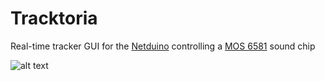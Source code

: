 # Tracktoria
Real-time tracker GUI for the [Netduino](https://en.wikipedia.org/wiki/MOS_Technology_6581) controlling a [MOS 6581](https://en.wikipedia.org/wiki/MOS_Technology_6581) sound chip

![alt text](https://github.com/aspck/Tracktoria/img/window.png "Logo Title Text 1")
